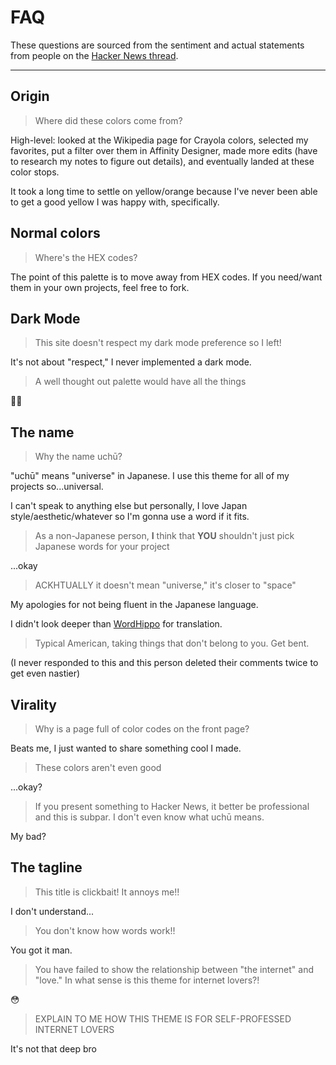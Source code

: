 # FAQ

These questions are sourced from the sentiment and actual statements from people on the [Hacker News thread](https://news.ycombinator.com/item?id=43072338).



---



## Origin

> Where did these colors come from?

High-level: looked at the Wikipedia page for Crayola colors, selected my favorites, put a filter over them in Affinity Designer, made more edits (have to research my notes to figure out details), and eventually landed at these color stops.

It took a long time to settle on yellow/orange because I've never been able to get a good yellow I was happy with, specifically.



## Normal colors

> Where's the HEX codes?

The point of this palette is to move away from HEX codes. If you need/want them in your own projects, feel free to fork.



## Dark Mode

> This site doesn't respect my dark mode preference so I left!

It's not about "respect," I never implemented a dark mode.

> A well thought out palette would have all the things

👍🏾



## The name

> Why the name uchū?

"uchū" means "universe" in Japanese. I use this theme for all of my projects so...universal.

I can't speak to anything else but personally, I love Japan style/aesthetic/whatever so I'm gonna use a word if it fits.

> As a non-Japanese person, **I** think that **YOU** shouldn't just pick Japanese words for your project

...okay

> ACKHTUALLY it doesn't mean "universe," it's closer to "space"

My apologies for not being fluent in the Japanese language.

I didn't look deeper than [WordHippo](https://www.wordhippo.com/what-is/the/japanese-word-for-244fb75b19415c9ee4f143b34b4b241236fb63f5.html) for translation.

> Typical American, taking things that don't belong to you. Get bent.

(I never responded to this and this person deleted their comments twice to get even nastier)



## Virality

> Why is a page full of color codes on the front page?

Beats me, I just wanted to share something cool I made.

> These colors aren't even good

...okay?

> If you present something to Hacker News, it better be professional and this is subpar. I don't even know what uchū means.

My bad?



## The tagline

> This title is clickbait! It annoys me!!

I don't understand...

> You don't know how words work!!

You got it man.

> You have failed to show the relationship between "the internet" and "love." In what sense is this theme for internet lovers?!

😳

> EXPLAIN TO ME HOW THIS THEME IS FOR SELF-PROFESSED INTERNET LOVERS

It's not that deep bro
